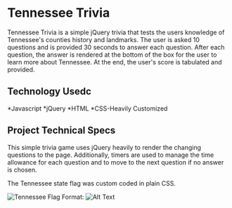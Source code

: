 # Tennessee Trivia

Tennessee Trivia is a simple jQuery trivia that tests the users knowledge of Tennessee's counties history and landmarks.  The user is asked 10 questions and is provided 30 seconds to answer each question.  After each question, the answer is rendered at the bottom of the box for the user to learn more about Tennessee. At the end, the user's score is tabulated and provided. 

## Technology Usedc
*Javascript
*jQuery
*HTML
*CSS-Heavily Customized

## Project Technical Specs
This simple trivia game uses jQuery heavily to render the changing questions to the page.  Additionally, timers are used to manage the time allowance for each question and to move to the next question if no answer is chosen.  

The Tennessee state flag was custom coded in plain CSS.

![Tennessee Flag](/av/TNFLag.JPG)
Format: ![Alt Text](url)
